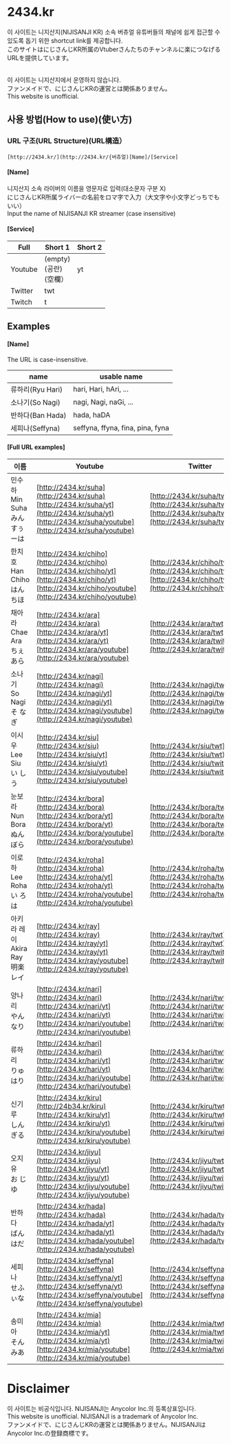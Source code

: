 # 2434.kr
이 사이트는 니지산지(NIJISANJI KR) 소속 버츄얼 유튜버들의 채널에 쉽게 접근할 수 있도록 돕기 위한 shortcut link를 제공합니다. <br/> 
このサイトはにじさんじKR所属のVtuberさんたちのチャンネルに楽につなげるURLを提供しています。 <br/> 
 <br/> 

이 사이트는 니지산지에서 운영하지 않습니다. <br/> 
ファンメイドで、にじさんじKRの運営とは関係ありません。  <br/> 
This website is unofficial. <br/> 
## 사용 방법(How to use)(使い方)
### URL 구조(URL Structure)(URL構造）
```
[http://2434.kr/](http://2434.kr/{버츄얼)[Name]/[Service]
```
#### [Name]
니지산지 소속 라이버의 이름을 영문자로 입력(대소문자 구분 X)  <br/> 
にじさんじKR所属ライバーの名前をロマ字で入力（大文字や小文字どっちでもいい）  <br/> 
Input the name of NIJISANJI KR streamer (case insensitive)  <br/> 


#### [Service]
| Full | Short 1 | Short 2 |
| ---- | ------- | ------- |
| Youtube | (empty)  <br/>  (공란)  <br/>  (空欄） | yt |
| Twitter | twt |  |
| Twitch | t |  |

## Examples

#### [Name]
The URL is case-insensitive.

| name  | usable name |
| ----- | ---- |
| 류하리(Ryu Hari) | hari, Hari, hAri, ... |
| 소나기(So Nagi) | nagi, Nagi, naGi, ...|
| 반하다(Ban Hada) | hada, haDA|
| 세피나(Seffyna) | seffyna, ffyna, fina, pina, fyna |

#### [Full URL examples]

  | 이름 | Youtube | Twitter | Twitch |
  | --- | ------- | ------- | ------ |
  | 민수하  <br/>  Min Suha  <br/>  みん すぅーは  <br/>   | [http://2434.kr/suha](http://2434.kr/suha)  <br/>  [http://2434.kr/suha/yt](http://2434.kr/suha/yt)  <br/>  [http://2434.kr/suha/youtube](http://2434.kr/suha/youtube) | [http://2434.kr/suha/twt](http://2434.kr/suha/twt)  <br/>  [http://2434.kr/suha/twitter](http://2434.kr/suha/twitter) | [http://2434.kr/suha/t](http://2434.kr/suha/t)  <br/>  [http://2434.kr/suha/twitch](http://2434.kr/suha/twitch) |
  | 한치호  <br/>  Han Chiho  <br/>  はん ちほ | [http://2434.kr/chiho](http://2434.kr/chiho)  <br/>  [http://2434.kr/chiho/yt](http://2434.kr/chiho/yt)  <br/>  [http://2434.kr/chiho/youtube](http://2434.kr/chiho/youtube) | [http://2434.kr/chiho/twt](http://2434.kr/chiho/twt)  <br/>  [http://2434.kr/chiho/twitter](http://2434.kr/chiho/twitter) | [http://2434.kr/chiho/t](http://2434.kr/chiho/t)  <br/>  [http://2434.kr/chiho/twitch](http://2434.kr/chiho/twitch) |
  | 채아라  <br/>  Chae Ara  <br/>  ちぇ あら | [http://2434.kr/ara](http://2434.kr/ara)  <br/>  [http://2434.kr/ara/yt](http://2434.kr/ara/yt)  <br/>  [http://2434.kr/ara/youtube](http://2434.kr/ara/youtube) | [http://2434.kr/ara/twt](http://2434.kr/ara/twt)  <br/>  [http://2434.kr/ara/twitter](http://2434.kr/ara/twitter) | [http://2434.kr/ara/t](http://2434.kr/ara/t)  <br/>  [http://2434.kr/ara/twitch](http://2434.kr/ara/twitch) |
  | 소나기  <br/>  So Nagi  <br/>  そ なぎ | [http://2434.kr/nagi](http://2434.kr/nagi)  <br/>  [http://2434.kr/nagi/yt](http://2434.kr/nagi/yt)  <br/>  [http://2434.kr/nagi/youtube](http://2434.kr/nagi/youtube) | [http://2434.kr/nagi/twt](http://2434.kr/nagi/twt)  <br/>  [http://2434.kr/nagi/twitter](http://2434.kr/nagi/twitter) | [http://2434.kr/nagi/t](http://2434.kr/nagi/t)  <br/>  [http://2434.kr/nagi/twitch](http://2434.kr/nagi/twitch) |
  | 이시우  <br/>  Lee Siu  <br/>  い しう | [http://2434.kr/siu](http://2434.kr/siu)  <br/>  [http://2434.kr/siu/yt](http://2434.kr/siu/yt)  <br/>  [http://2434.kr/siu/youtube](http://2434.kr/siu/youtube) | [http://2434.kr/siu/twt](http://2434.kr/siu/twt)  <br/>  [http://2434.kr/siu/twitter](http://2434.kr/siu/twitter) | [http://2434.kr/siu/t](http://2434.kr/siu/t)  <br/>  [http://2434.kr/siu/twitch](http://2434.kr/siu/twitch) |
  | 눈보라  <br/>  Nun Bora  <br/>  ぬん ぼら | [http://2434.kr/bora](http://2434.kr/bora)  <br/>  [http://2434.kr/bora/yt](http://2434.kr/bora/yt)  <br/>  [http://2434.kr/bora/youtube](http://2434.kr/bora/youtube) | [http://2434.kr/bora/twt](http://2434.kr/bora/twt)  <br/>  [http://2434.kr/bora/twitter](http://2434.kr/bora/twitter) | [http://2434.kr/bora/t](http://2434.kr/bora/t)  <br/>  [http://2434.kr/bora/twitch](http://2434.kr/bora/twitch) |
  | 이로하  <br/>  Lee Roha  <br/>  い ろは | [http://2434.kr/roha](http://2434.kr/roha)  <br/>  [http://2434.kr/roha/yt](http://2434.kr/roha/yt)  <br/>  [http://2434.kr/roha/youtube](http://2434.kr/roha/youtube) | [http://2434.kr/roha/twt](http://2434.kr/roha/twt)  <br/>  [http://2434.kr/roha/twitter](http://2434.kr/roha/twitter) | [http://2434.kr/roha/t](http://2434.kr/roha/t)  <br/>  [http://2434.kr/roha/twitch](http://2434.kr/roha/twitch) |
  | 아키라 레이  <br/>  Akira Ray  <br/>  明楽レイ | [http://2434.kr/ray](http://2434.kr/ray)  <br/>  [http://2434.kr/ray/yt](http://2434.kr/ray/yt)  <br/>  [http://2434.kr/ray/youtube](http://2434.kr/ray/youtube) | [http://2434.kr/ray/twt](http://2434.kr/ray/twt)  <br/>  [http://2434.kr/ray/twitter](http://2434.kr/ray/twitter) | [http://2434.kr/ray/t](http://2434.kr/ray/t)  <br/>  [http://2434.kr/ray/twitch](http://2434.kr/ray/twitch) |
  | 양나리  <br/>  やん なり | [http://2434.kr/nari](http://2434.kr/nari)  <br/>  [http://2434.kr/nari/yt](http://2434.kr/nari/yt)  <br/>  [http://2434.kr/nari/youtube](http://2434.kr/nari/youtube) | [http://2434.kr/nari/twt](http://2434.kr/nari/twt)  <br/>  [http://2434.kr/nari/twitter](http://2434.kr/nari/twitter) | [http://2434.kr/nari/t](http://2434.kr/nari/t)  <br/>  [http://2434.kr/nari/twitch](http://2434.kr/nari/twitch) |
  | 류하리  <br/>  りゅ はり | [http://2434.kr/hari](http://2434.kr/hari)  <br/>  [http://2434.kr/hari/yt](http://2434.kr/hari/yt)  <br/>  [http://2434.kr/hari/youtube](http://2434.kr/hari/youtube) | [http://2434.kr/hari/twt](http://2434.kr/hari/twt)  <br/>  [http://2434.kr/hari/twitter](http://2434.kr/hari/twitter) | [http://2434.kr/hari/t](http://2434.kr/hari/t)  <br/>  [http://2434.kr/hari/twitch](http://2434.kr/hari/twitch) |
  | 신기루  <br/>  しん ぎる | [http://2434.kr/kiru](http://24b34.kr/kiru)  <br/>  [http://2434.kr/kiru/yt](http://2434.kr/kiru/yt)  <br/>  [http://2434.kr/kiru/youtube](http://2434.kr/kiru/youtube) | [http://2434.kr/kiru/twt](http://2434.kr/kiru/twt)  <br/>  [http://2434.kr/kiru/twitter](http://2434.kr/kiru/twitter) | [http://2434.kr/kiru/t](http://2434.kr/kiru/t)  <br/>  [http://2434.kr/kiru/twitch](http://2434.kr/kiru/twitch) |
  | 오지유  <br/>  お じゆ | [http://2434.kr/jiyu](http://2434.kr/jiyu)  <br/>  [http://2434.kr/jiyu/yt](http://2434.kr/jiyu/yt)  <br/>  [http://2434.kr/jiyu/youtube](http://2434.kr/jiyu/youtube) | [http://2434.kr/jiyu/twt](http://2434.kr/jiyu/twt)  <br/>  [http://2434.kr/jiyu/twitter](http://2434.kr/jiyu/twitter) | [http://2434.kr/jiyu/t](http://2434.kr/jiyu/t)  <br/>  [http://2434.kr/jiyu/twitch](http://2434.kr/jiyu/twitch) |
  | 반하다  <br/>  ばん はだ | [http://2434.kr/hada](http://2434.kr/hada)  <br/>  [http://2434.kr/hada/yt](http://2434.kr/hada/yt)  <br/>  [http://2434.kr/hada/youtube](http://2434.kr/hada/youtube) | [http://2434.kr/hada/twt](http://2434.kr/hada/twt)  <br/>  [http://2434.kr/hada/twitter](http://2434.kr/hada/twitter) | [http://2434.kr/hada/t](http://2434.kr/hada/t)  <br/>  [http://2434.kr/hada/twitch](http://2434.kr/hada/twitch) |
  | 세피나  <br/>  せふぃな | [http://2434.kr/seffyna](http://2434.kr/seffyna)  <br/>  [http://2434.kr/seffyna/yt](http://2434.kr/seffyna/yt)  <br/>  [http://2434.kr/seffyna/youtube](http://2434.kr/seffyna/youtube) | [http://2434.kr/seffyna/twt](http://2434.kr/seffyna/twt)  <br/>  [http://2434.kr/seffyna/twitter](http://2434.kr/seffyna/twitter) | [http://2434.kr/seffyna/t](http://2434.kr/seffyna/t)  <br/>  [http://2434.kr/seffyna/twitch](http://2434.kr/seffyna/twitch) |
  | 송미아  <br/>  そん みあ | [http://2434.kr/mia](http://2434.kr/mia)  <br/>  [http://2434.kr/mia/yt](http://2434.kr/mia/yt)  <br/>  [http://2434.kr/mia/youtube](http://2434.kr/mia/youtube) | [http://2434.kr/mia/twt](http://2434.kr/mia/twt)  <br/>  [http://2434.kr/mia/twitter](http://2434.kr/mia/twitter) | [http://2434.kr/mia/t](http://2434.kr/mia/t)  <br/>  [http://2434.kr/mia/twitch](http://2434.kr/mia/twitch) |
   

# Disclaimer
이 사이트는 비공식입니다. NIJISANJI는 Anycolor Inc.의 등록상표입니다.  <br/> 
This website is unofficial. NIJISANJI is a trademark of Anycolor Inc.  <br/> 
ファンメイドで、にじさんじKRの運営とは関係ありません。NIJISANJIはAnycolor Inc.の登録商標です。 <br/> 